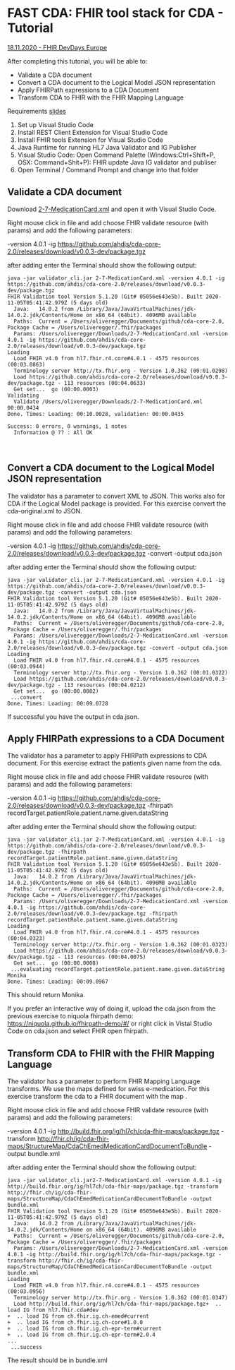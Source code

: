 # FAST CDA: FHIR tool stack for CDA - Tutorial 
[18.11.2020 - FHIR DevDays Europe](https://www.devdays.com/november-2020/program-november-2020/)

After completing this tutorial, you will be able to:
- Validate a CDA document 
- Convert a CDA document to the Logical Model JSON representation
- Apply FHIRPath expressions to a CDA Document
- Transform CDA to FHIR with the FHIR Mapping Language

Requirements [slides](setup.pdf)
1. Set up Visual Studio Code
2. Install REST Client Extension for Visual Studio Code
3. Install FHIR tools Extension for Visual Studio Code
4. Java Runtime for running HL7 Java Validator and IG Publisher 
5. Visual Studio Code: Open Command Palette (Windows:Ctrl+Shift+P, OSX: Command+Shit+P): FHIR update Java IG validator and publiser
5. Open Terminal / Command Prompt and change into that folder



## Validate a CDA document

Download [2-7-MedicationCard.xml](https://raw.githubusercontent.com/hl7ch/hl7ch-cda/master/projects/eHealthSuisse/eMedikation/v1.0/2-7-MedicationCard.xml) and open it with Visual Studio Code.

Right mouse click in file and add choose FHIR validate resource (with params) and add the following parameters:

-version 4.0.1 -ig https://github.com/ahdis/cda-core-2.0/releases/download/v0.0.3-dev/package.tgz 

after adding enter the Terminal should show the following output:

```
java -jar validator_cli.jar 2-7-MedicationCard.xml -version 4.0.1 -ig https://github.com/ahdis/cda-core-2.0/releases/download/v0.0.3-dev/package.tgz
FHIR Validation tool Version 5.1.20 (Git# 05056e643e5b). Built 2020-11-05T05:41:42.979Z (5 days old)
  Java:   14.0.2 from /Library/Java/JavaVirtualMachines/jdk-14.0.2.jdk/Contents/Home on x86_64 (64bit). 4096MB available
  Paths:  Current = /Users/oliveregger/Documents/github/cda-core-2.0, Package Cache = /Users/oliveregger/.fhir/packages
  Params: /Users/oliveregger/Downloads/2-7-MedicationCard.xml -version 4.0.1 -ig https://github.com/ahdis/cda-core-2.0/releases/download/v0.0.3-dev/package.tgz
Loading
  Load FHIR v4.0 from hl7.fhir.r4.core#4.0.1 - 4575 resources (00:03.0863)
  Terminology server http://tx.fhir.org - Version 1.0.362 (00:01.0298)
  Load https://github.com/ahdis/cda-core-2.0/releases/download/v0.0.3-dev/package.tgz - 113 resources (00:04.0633)
  Get set...  go (00:00.0003)
Validating
  Validate /Users/oliveregger/Downloads/2-7-MedicationCard.xml 00:00.0434
Done. Times: Loading: 00:10.0028, validation: 00:00.0435

Success: 0 errors, 0 warnings, 1 notes
  Information @ ?? : All OK
```
 
## Convert a CDA document to the Logical Model JSON representation

The validator has a parameter to convert XML to JSON. This works also for CDA if the Logical Model package is provided. For this exercise convert the cda-original.xml to JSON.

Right mouse click in file and add choose FHIR validate resource (with params) and add the following parameters:

-version 4.0.1 -ig https://github.com/ahdis/cda-core-2.0/releases/download/v0.0.3-dev/package.tgz -convert -output cda.json

after adding enter the Terminal should show the following output:

```
java -jar validator_cli.jar 2-7-MedicationCard.xml -version 4.0.1 -ig https://github.com/ahdis/cda-core-2.0/releases/download/v0.0.3-dev/package.tgz -convert -output cda.json
FHIR Validation tool Version 5.1.20 (Git# 05056e643e5b). Built 2020-11-05T05:41:42.979Z (5 days old)
  Java:   14.0.2 from /Library/Java/JavaVirtualMachines/jdk-14.0.2.jdk/Contents/Home on x86_64 (64bit). 4096MB available
  Paths:  Current = /Users/oliveregger/Documents/github/cda-core-2.0, Package Cache = /Users/oliveregger/.fhir/packages
  Params: /Users/oliveregger/Downloads/2-7-MedicationCard.xml -version 4.0.1 -ig https://github.com/ahdis/cda-core-2.0/releases/download/v0.0.3-dev/package.tgz -convert -output cda.json
Loading
  Load FHIR v4.0 from hl7.fhir.r4.core#4.0.1 - 4575 resources (00:03.0944)
  Terminology server http://tx.fhir.org - Version 1.0.362 (00:01.0322)
  Load https://github.com/ahdis/cda-core-2.0/releases/download/v0.0.3-dev/package.tgz - 113 resources (00:04.0212)
  Get set...  go (00:00.0002)
 ...convert
Done. Times: Loading: 00:09.0728
```

If successful you have the output in cda.json.

## Apply FHIRPath expressions to a CDA Document

The validator has a parameter to apply FHIRPath expressions to CDA document. For this exercise extract the patients given name from the cda.

Right mouse click in file and add choose FHIR validate resource (with params) and add the following parameters:

-version 4.0.1 -ig https://github.com/ahdis/cda-core-2.0/releases/download/v0.0.3-dev/package.tgz -fhirpath recordTarget.patientRole.patient.name.given.dataString

after adding enter the Terminal should show the following output:

```
java -jar validator_cli.jar 2-7-MedicationCard.xml -version 4.0.1 -ig https://github.com/ahdis/cda-core-2.0/releases/download/v0.0.3-dev/package.tgz -fhirpath recordTarget.patientRole.patient.name.given.dataString
FHIR Validation tool Version 5.1.20 (Git# 05056e643e5b). Built 2020-11-05T05:41:42.979Z (5 days old)
  Java:   14.0.2 from /Library/Java/JavaVirtualMachines/jdk-14.0.2.jdk/Contents/Home on x86_64 (64bit). 4096MB available
  Paths:  Current = /Users/oliveregger/Documents/github/cda-core-2.0, Package Cache = /Users/oliveregger/.fhir/packages
  Params: /Users/oliveregger/Downloads/2-7-MedicationCard.xml -version 4.0.1 -ig https://github.com/ahdis/cda-core-2.0/releases/download/v0.0.3-dev/package.tgz -fhirpath recordTarget.patientRole.patient.name.given.dataString
Loading
  Load FHIR v4.0 from hl7.fhir.r4.core#4.0.1 - 4575 resources (00:04.0323)
  Terminology server http://tx.fhir.org - Version 1.0.362 (00:01.0323)
  Load https://github.com/ahdis/cda-core-2.0/releases/download/v0.0.3-dev/package.tgz - 113 resources (00:04.0075)
  Get set...  go (00:00.0008)
 ...evaluating recordTarget.patientRole.patient.name.given.dataString
Monika
Done. Times: Loading: 00:09.0967
```
This should return Monika.

If you prefer an interactive way of doing it, upload the cda.json from the previous exercise to niquola fhirpath demo: https://niquola.github.io/fhirpath-demo/#/ or right click in Vistal Studio Code on cda.json and select FHIR open fhirpath.


## Transform CDA to FHIR with the FHIR Mapping Language

The validator has a parameter to perform FHIR Mapping Language transforms. We use the maps defined for swiss e-medication. For this exercise transform the cda to a FHIR document with the map .

Right mouse click in file and add choose FHIR validate resource (with params) and add the following parameters:

-version 4.0.1 -ig http://build.fhir.org/ig/hl7ch/cda-fhir-maps/package.tgz -transform http://fhir.ch/ig/cda-fhir-maps/StructureMap/CdaChEmedMedicationCardDocumentToBundle -output bundle.xml

after adding enter the Terminal should show the following output:

```
java -jar validator_cli.jar2-7-MedicationCard.xml -version 4.0.1 -ig http://build.fhir.org/ig/hl7ch/cda-fhir-maps/package.tgz -transform http://fhir.ch/ig/cda-fhir-maps/StructureMap/CdaChEmedMedicationCardDocumentToBundle -output bundle.xml
FHIR Validation tool Version 5.1.20 (Git# 05056e643e5b). Built 2020-11-05T05:41:42.979Z (5 days old)
  Java:   14.0.2 from /Library/Java/JavaVirtualMachines/jdk-14.0.2.jdk/Contents/Home on x86_64 (64bit). 4096MB available
  Paths:  Current = /Users/oliveregger/Documents/github/cda-core-2.0, Package Cache = /Users/oliveregger/.fhir/packages
  Params: /Users/oliveregger/Downloads/2-7-MedicationCard.xml -version 4.0.1 -ig http://build.fhir.org/ig/hl7ch/cda-fhir-maps/package.tgz -transform http://fhir.ch/ig/cda-fhir-maps/StructureMap/CdaChEmedMedicationCardDocumentToBundle -output bundle.xml
Loading
  Load FHIR v4.0 from hl7.fhir.r4.core#4.0.1 - 4575 resources (00:03.0956)
  Terminology server http://tx.fhir.org - Version 1.0.362 (00:01.0347)
  Load http://build.fhir.org/ig/hl7ch/cda-fhir-maps/package.tgz+  .. load IG from hl7.fhir.cda#dev
+  .. load IG from ch.fhir.ig.ch-emed#current
+  .. load IG from ch.fhir.ig.ch-core#1.0.0
+  .. load IG from ch.fhir.ig.ch-epr-term#current
+  .. load IG from ch.fhir.ig.ch-epr-term#2.0.4
...
 ...success
```

The result should be in bundle.xml
